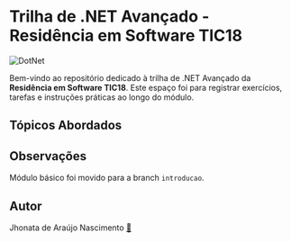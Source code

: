 # Trilha de .NET Avançado - Residência em Software TIC18

![DotNet](https://logos-world.net/wp-content/uploads/2022/01/NET-Framework-Logo.png)

Bem-vindo ao repositório dedicado à trilha de .NET Avançado da **Residência em Software TIC18**. Este espaço foi para registrar exercícios, tarefas e instruções práticas ao longo do módulo.


## Tópicos Abordados


## Observações
Módulo básico foi movido para a branch `introducao`.

## Autor
Jhonata de Araújo Nascimento  [📧](mailto:janascimento.cic@uesc.br)
